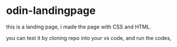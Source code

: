 # odin-landingpage

this is a landing page, i made the page with CSS and HTML.

you can test it by cloning repo into your vs code, and run the codes,